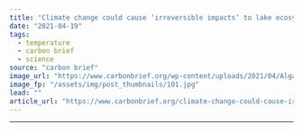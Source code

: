 ```yaml
---
title: "Climate change could cause ‘irreversible impacts’ to lake ecosystems"
date: "2021-04-19"
tags: 
  - temperature
  - carbon brief
  - science
source: "carbon brief"
image_url: "https://www.carbonbrief.org/wp-content/uploads/2021/04/Algal-bloom-in-lake-Kochelsee-in-Bavaria-583x372.jpg"
image_fp: "/assets/img/post_thumbnails/101.jpg"
lead: ""
article_url: "https://www.carbonbrief.org/climate-change-could-cause-irreversible-impacts-to-lake-ecosystems"
---
```


---
